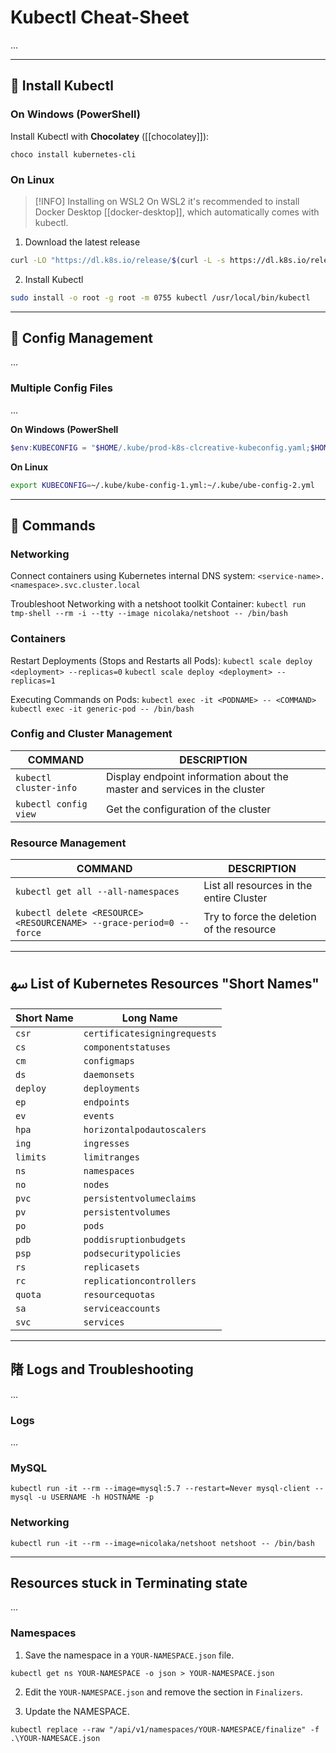 # Kubectl Cheat-Sheet
...

---
##  Install Kubectl
### On Windows (PowerShell)
Install Kubectl with **Chocolatey** ([[chocolatey]]):
```
choco install kubernetes-cli
```

### On Linux
> [!INFO] Installing on WSL2
> On WSL2 it's recommended to install Docker Desktop [[docker-desktop]], which automatically comes with kubectl.
1. Download the latest release
```bash
curl -LO "https://dl.k8s.io/release/$(curl -L -s https://dl.k8s.io/release/stable.txt)/bin/linux/amd64/kubectl"  
```

2. Install Kubectl
```bash
sudo install -o root -g root -m 0755 kubectl /usr/local/bin/kubectl
```

---
##  Config Management

...

### Multiple Config Files

...

**On Windows (PowerShell**
```powershell
$env:KUBECONFIG = "$HOME/.kube/prod-k8s-clcreative-kubeconfig.yaml;$HOME/.kube/infra-home-kube-prod-1.yml;$HOME/.kube/infra-home-kube-demo-1.yml;$HOME/.kube/infra-cloud-kube-prod-1.yml"
```

**On Linux**
```bash
export KUBECONFIG=~/.kube/kube-config-1.yml:~/.kube/ube-config-2.yml
```

---
##  Commands
### Networking
Connect containers using Kubernetes internal DNS system:
`<service-name>.<namespace>.svc.cluster.local`

Troubleshoot Networking with a netshoot toolkit Container:
`kubectl run tmp-shell --rm -i --tty --image nicolaka/netshoot -- /bin/bash`

### Containers
Restart Deployments (Stops and Restarts all Pods):
`kubectl scale deploy <deployment> --replicas=0`
`kubectl scale deploy <deployment> --replicas=1`

Executing Commands on Pods:
`kubectl exec -it <PODNAME> -- <COMMAND>`
`kubectl exec -it generic-pod -- /bin/bash` 

### Config and Cluster Management
COMMAND | DESCRIPTION
---|---
`kubectl cluster-info` | Display endpoint information about the master and services in the cluster
`kubectl config view` |Get the configuration of the cluster
### Resource Management
COMMAND | DESCRIPTION
---|---
`kubectl get all --all-namespaces` | List all resources in the entire Cluster
`kubectl delete <RESOURCE> <RESOURCENAME> --grace-period=0 --force` | Try to force the deletion of the resource

---
## ﴱ List of Kubernetes Resources "Short Names"

Short Name | Long Name
---|---
`csr`|`certificatesigningrequests`
`cs`|`componentstatuses`
`cm`|`configmaps`
`ds`|`daemonsets`
`deploy`|`deployments`
`ep`|`endpoints`
`ev`|`events`
`hpa`|`horizontalpodautoscalers`
`ing`|`ingresses`
`limits`|`limitranges`
`ns`|`namespaces`
`no`|`nodes`
`pvc`|`persistentvolumeclaims`
`pv`|`persistentvolumes`
`po`|`pods`
`pdb`|`poddisruptionbudgets`
`psp`|`podsecuritypolicies`
`rs`|`replicasets`
`rc`|`replicationcontrollers`
`quota`|`resourcequotas`
`sa`|`serviceaccounts`
`svc`|`services`

---
## 陼 Logs and Troubleshooting
...

### Logs
...

### MySQL 
`kubectl run -it --rm --image=mysql:5.7 --restart=Never mysql-client -- mysql -u USERNAME -h HOSTNAME -p`

### Networking
`kubectl run -it --rm --image=nicolaka/netshoot netshoot -- /bin/bash`

---
## Resources stuck in Terminating state
...

### Namespaces
1. Save the namespace in a `YOUR-NAMESPACE.json` file.
```
kubectl get ns YOUR-NAMESPACE -o json > YOUR-NAMESPACE.json
```

2. Edit the `YOUR-NAMESPACE.json` and remove the section in `Finalizers`.

3. Update the NAMESPACE.
```
kubectl replace --raw "/api/v1/namespaces/YOUR-NAMESPACE/finalize" -f .\YOUR-NAMESACE.json
```
